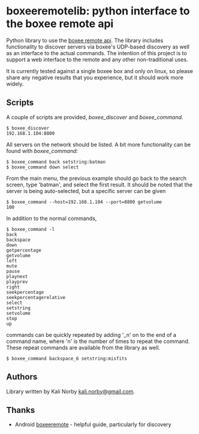 boxeeremotelib: python interface to the boxee remote api
==========================================================

Python library to use the [boxee remote api](http://developer.boxee.tv/Remote_Control_Interface). The library includes
functionality to discover servers via boxee's UDP-based discovery as well as an interface to the actual commands. The
intention of this project is to support a web interface to the remote and any other non-traditional uses. 

It is currently tested against a single boxee box and only on linux, so please share any negative results that you 
experience, but it should work more widely.

Scripts
--------

A couple of scripts are provided, *boxee_discover* and *boxee_command*. 

```````````````````````````````````````````
$ boxee_discover
192.168.1.104:8800
```````````````````````````````````````````

All servers on the network should be listed. A bit more functionality can be found with *boxee_command*:

```````````````````````````````````````````
$ boxee_command back setstring:batman
$ boxee_command down select
```````````````````````````````````````````

From the main menu, the previous example should go back to the search screen, type 'batman', and select 
the first result. It should be noted that the server is being auto-selected, but a specific server can be given

````````````````````````````````````````````````````````````
$ boxee_command --host=192.168.1.104 --port=8800 getvolume
100
````````````````````````````````````````````````````````````
In addition to the normal commands,

```````````````````````````````````````````````````````
$ boxee_command -l
back
backspace
down
getpercentage
getvolume
left
mute
pause
playnext
playprev
right
seekpercentage
seekpercentagerelative
select
setstring
setvolume
stop
up
````````````````````````````````````````````````````````

commands can be quickly repeated by adding '_n' on to the end of  a command name, where 'n' is the number 
of times to repeat the command. These repeat commands are available from the library as well.

```````````````````````````````````````````````````````
$ boxee_command backspace_6 setstring:misfits
```````````````````````````````````````````````````````

Authors
--------

Library written by Kali Norby <kali.norby@gmail.com>.

Thanks
-------

* Android [boxeeremote](http://code.google.com/p/boxeeremote/) - helpful guide, particularly for discovery